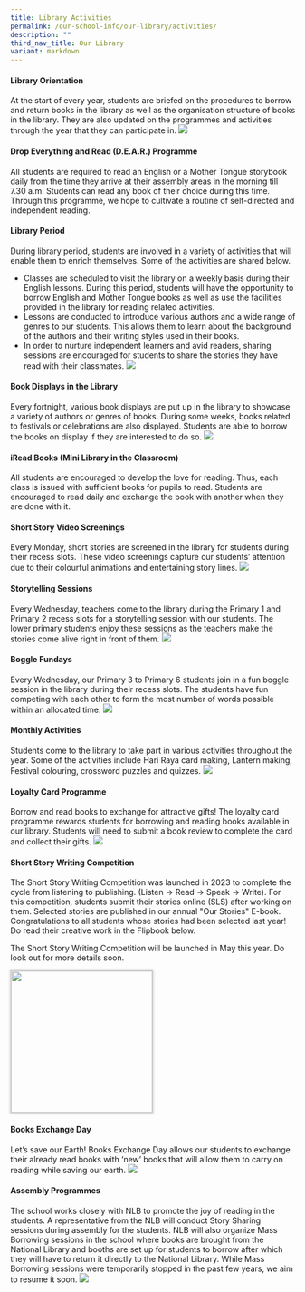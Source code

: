 ```yaml
---
title: Library Activities
permalink: /our-school-info/our-library/activities/
description: ""
third_nav_title: Our Library
variant: markdown
---
```

#### **Library Orientation**

At the start of every year, students are briefed on the procedures to borrow and return books in the library as well as the organisation structure of books in the library. They are also updated on the programmes and activities through the year that they can participate in.
![](/images/Library/collage%202023-08-25%2022_11_41.jpg)

#### **Drop Everything and Read (D.E.A.R.) Programme**

All students are required to read an English or a Mother Tongue storybook daily from the time they arrive at their assembly areas in the morning till 7.30 a.m. Students can read any book of their choice during this time. Through this programme, we hope to cultivate a routine of self-directed and independent reading.

#### **Library Period**

During library period, students are involved in a variety of activities that will enable them to enrich themselves. Some of the activities are shared below.

* Classes are scheduled to visit the library on a weekly basis during their English lessons. During this period, students will have the opportunity to borrow English and Mother Tongue books as well as use the facilities provided in the library for reading related activities.
* Lessons are conducted to introduce various authors and a wide range of genres to our students. This allows them to learn about the background of the authors and their writing styles used in their books.
* In order to nurture independent learners and avid readers, sharing sessions are encouraged for students to share the stories they have read with their classmates.
![](/images/Library/collage%202023-08-25%2022_34_10.jpg)

#### **Book Displays in the Library**

Every fortnight, various book displays are put up in the library to showcase a variety of authors or genres of books. During some weeks, books related to festivals or celebrations are also displayed. Students are able to borrow the books on display if they are interested to do so.
![](/images/Library/collage%202023-08-25%2022_41_05.jpg)

#### **iRead Books (Mini Library in the Classroom)**

All students are encouraged to develop the love for reading. Thus, each class is issued with sufficient books for pupils to read. Students are encouraged to read daily and exchange the book with another when they are done with it.

#### **Short Story Video Screenings**

Every Monday, short stories are screened in the library for students during their recess slots. These video screenings capture our students’ attention due to their colourful animations and entertaining story lines.
![](/images/Library/collage%202023-08-25%2022_46_15.jpg)

#### **Storytelling Sessions**

Every Wednesday, teachers come to the library during the Primary 1 and Primary 2 recess slots for a storytelling session with our students. The lower primary students enjoy these sessions as the teachers make the stories come alive right in front of them.
![](/images/Library/collage%202023-08-25%2022_52_58.jpg)

#### **Boggle Fundays**
Every Wednesday, our Primary 3 to Primary 6 students join in a fun boggle session in the library during their recess slots. The students have fun competing with each other to form the most number of words possible within an allocated time. 
![](/images/Library/Boggle.jpg)

#### **Monthly Activities**
Students come to the library to take part in various activities throughout the year. Some of the activities include Hari Raya card making, Lantern making, Festival colouring, crossword puzzles and quizzes.
![](/images/Library/collage%202023-08-25%2022_58_31.jpg)

#### **Loyalty Card Programme**
Borrow and read books to exchange for attractive gifts! The loyalty card programme rewards students for borrowing and reading books available in our library. Students will need to submit a book review to complete the card and collect their gifts.
![](/images/Library/collage%202023-08-25%2023_06_05.jpg)

#### **Short Story Writing Competition**
The Short Story Writing Competition was launched in 2023 to complete the cycle from listening to publishing. (Listen -&gt; Read -&gt; Speak -&gt; Write). For this competition, students submit their stories online (SLS) after working on them. Selected stories are published in our annual "Our Stories" E-book. Congratulations to all students whose stories had been selected last year! Do read their creative work in the Flipbook below.

The Short Story Writing Competition will be launched in May this year. Do look out for more details soon.

<a class="heyzine-link fp-link" target="_BLANK" href="https://heyzine.com/flip-book/1a1705e263.html"><img style="border: 1px solid lightgray; box-shadow: lightgray 0px 0px 4px 1px; width: 250px;" class="fp-thumb-play" src="https://cdnc.heyzine.com/flip-book/cover-play/10/1a1705e263.jpg"></a>

#### **Books Exchange Day**
Let’s save our Earth! Books Exchange Day allows our students to exchange their already read books with ‘new’ books that will allow them to carry on reading while saving our earth.
![](/images/Library/picture21.jpg)

#### **Assembly Programmes**
The school works closely with NLB to promote the joy of reading in the students. A representative from the NLB will conduct Story Sharing sessions during assembly for the students. NLB will also organize Mass Borrowing sessions in the school where books are brought from the National Library and booths are set up for students to borrow after which they will have to return it directly to the National Library. While Mass Borrowing sessions were temporarily stopped in the past few years, we aim to resume it soon.
![](/images/Library/collage%202023-08-25%2023_18_53.jpg)